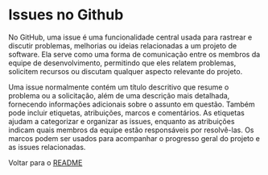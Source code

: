 # Issues no Github

No GitHub, uma issue é uma funcionalidade central usada para rastrear e discutir problemas, melhorias ou ideias relacionadas a um projeto de software. Ela serve como uma forma de comunicação entre os membros da equipe de desenvolvimento, permitindo que eles relatem problemas, solicitem recursos ou discutam qualquer aspecto relevante do projeto.

Uma issue normalmente contém um título descritivo que resume o problema ou a solicitação, além de uma descrição mais detalhada, fornecendo informações adicionais sobre o assunto em questão. Também pode incluir etiquetas, atribuições, marcos e comentários. As etiquetas ajudam a categorizar e organizar as issues, enquanto as atribuições indicam quais membros da equipe estão responsáveis por resolvê-las. Os marcos podem ser usados para acompanhar o progresso geral do projeto e as issues relacionadas.

Voltar para o [README](/README.md)
